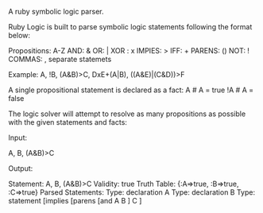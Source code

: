A ruby symbolic logic parser.

Ruby Logic is built to parse symbolic logic statements following the format
below:

Propositions: A-Z
AND: &
OR: |
XOR : x
IMPIES: >
IFF: +
PARENS: ()
NOT: !
COMMAS: , separate statemets

Example:
A, !B, (A&B)>C, DxE+(A|B), ((A&E)|(C&D))>F

A single propositional statement is declared as a fact:
A     # A = true
!A    # A = false

The logic solver will attempt to resolve as many propositions as possible with
the given statements and facts:

Input:

A, B, (A&B)>C

Output:

Statement: A, B, (A&B)>C
Validity: true
Truth Table: {:A=>true, :B=>true, :C=>true}
Parsed Statements:
Type: declaration
A
Type: declaration
B
Type: statement
[implies [parens [and A B ] C ]
